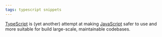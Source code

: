 ```yaml
---
tags: typescript snippets
---
```


[TypeScript](/wiki/TypeScript) is (yet another) attempt at making [JavaScript](/wiki/JavaScript) safer to use and more suitable for build large-scale, maintainable codebases.
